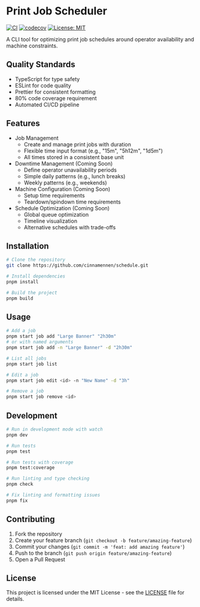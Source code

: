 # Print Job Scheduler

[![CI](https://github.com/cinnamennen/schedule/actions/workflows/ci.yml/badge.svg)](https://github.com/cinnamennen/schedule/actions/workflows/ci.yml)
[![codecov](https://codecov.io/gh/cinnamennen/schedule/branch/main/graph/badge.svg)](https://codecov.io/gh/cinnamennen/schedule)
[![License: MIT](https://img.shields.io/badge/License-MIT-yellow.svg)](https://opensource.org/licenses/MIT)

A CLI tool for optimizing print job schedules around operator availability and machine constraints.

## Quality Standards

- TypeScript for type safety
- ESLint for code quality
- Prettier for consistent formatting
- 80% code coverage requirement
- Automated CI/CD pipeline

## Features

- Job Management
  - Create and manage print jobs with duration
  - Flexible time input format (e.g., "15m", "5h12m", "1d5m")
  - All times stored in a consistent base unit
- Downtime Management (Coming Soon)
  - Define operator unavailability periods
  - Simple daily patterns (e.g., lunch breaks)
  - Weekly patterns (e.g., weekends)
- Machine Configuration (Coming Soon)
  - Setup time requirements
  - Teardown/spindown time requirements
- Schedule Optimization (Coming Soon)
  - Global queue optimization
  - Timeline visualization
  - Alternative schedules with trade-offs

## Installation

```bash
# Clone the repository
git clone https://github.com/cinnamennen/schedule.git

# Install dependencies
pnpm install

# Build the project
pnpm build
```

## Usage

```bash
# Add a job
pnpm start job add "Large Banner" "2h30m"
# or with named arguments
pnpm start job add -n "Large Banner" -d "2h30m"

# List all jobs
pnpm start job list

# Edit a job
pnpm start job edit <id> -n "New Name" -d "3h"

# Remove a job
pnpm start job remove <id>
```

## Development

```bash
# Run in development mode with watch
pnpm dev

# Run tests
pnpm test

# Run tests with coverage
pnpm test:coverage

# Run linting and type checking
pnpm check

# Fix linting and formatting issues
pnpm fix
```

## Contributing

1. Fork the repository
2. Create your feature branch (`git checkout -b feature/amazing-feature`)
3. Commit your changes (`git commit -m 'feat: add amazing feature'`)
4. Push to the branch (`git push origin feature/amazing-feature`)
5. Open a Pull Request

## License

This project is licensed under the MIT License - see the [LICENSE](LICENSE) file for details.
